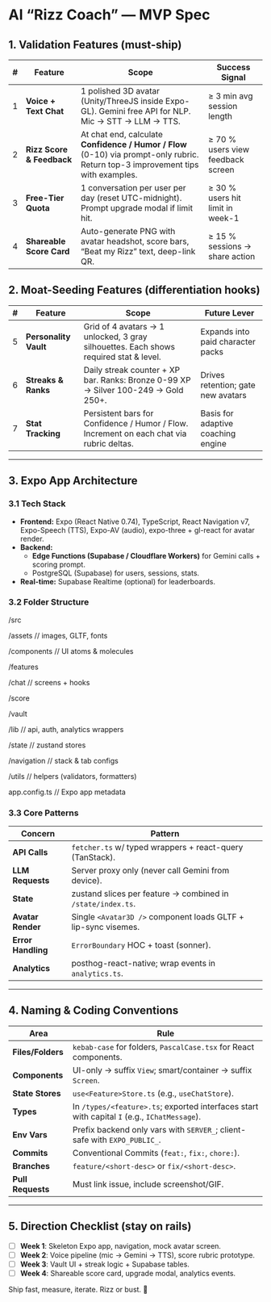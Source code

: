 # AI “Rizz Coach” — MVP Spec

## 1. Validation Features (must-ship)
| # | Feature | Scope | Success Signal |
|---|---------|-------|----------------|
| 1 | **Voice + Text Chat** | 1 polished 3D avatar (Unity/ThreeJS inside Expo-GL). Gemini free API for NLP. Mic → STT → LLM → TTS. | ≥ 3 min avg session length |
| 2 | **Rizz Score & Feedback** | At chat end, calculate **Confidence / Humor / Flow** (0-10) via prompt-only rubric. Return top-3 improvement tips with examples. | ≥ 70 % users view feedback screen |
| 3 | **Free-Tier Quota** | 1 conversation per user per day (reset UTC-midnight). Prompt upgrade modal if limit hit. | ≥ 30 % users hit limit in week-1 |
| 4 | **Shareable Score Card** | Auto-generate PNG with avatar headshot, score bars, “Beat my Rizz” text, deep-link QR. | ≥ 15 % sessions → share action |

## 2. Moat-Seeding Features (differentiation hooks)
| # | Feature | Scope | Future Lever |
|---|---------|-------|--------------|
| 5 | **Personality Vault** | Grid of 4 avatars → 1 unlocked, 3 gray silhouettes. Each shows required stat & level. | Expands into paid character packs |
| 6 | **Streaks & Ranks** | Daily streak counter + XP bar. Ranks: Bronze 0-99 XP → Silver 100-249 → Gold 250+. | Drives retention; gate new avatars |
| 7 | **Stat Tracking** | Persistent bars for Confidence / Humor / Flow. Increment on each chat via rubric deltas. | Basis for adaptive coaching engine |

---

## 3. Expo App Architecture

### 3.1 Tech Stack
- **Frontend:** Expo (React Native 0.74), TypeScript, React Navigation v7, Expo-Speech (TTS), Expo-AV (audio), expo-three + gl-react for avatar render.
- **Backend:**  
  - **Edge Functions (Supabase / Cloudflare Workers)** for Gemini calls + scoring prompt.  
  - PostgreSQL (Supabase) for users, sessions, stats.
- **Real-time:** Supabase Realtime (optional) for leaderboards.

### 3.2 Folder Structure
/src

/assets // images, GLTF, fonts

/components // UI atoms & molecules

/features

/chat // screens + hooks

/score

/vault

/lib // api, auth, analytics wrappers

/state // zustand stores

/navigation // stack & tab configs

/utils // helpers (validators, formatters)

app.config.ts // Expo app metadata

### 3.3 Core Patterns
| Concern | Pattern |
|---------|---------|
| **API Calls** | `fetcher.ts` w/ typed wrappers + react-query (TanStack). |
| **LLM Requests** | Server proxy only (never call Gemini from device). |
| **State** | zustand slices per feature → combined in `/state/index.ts`. |
| **Avatar Render** | Single `<Avatar3D />` component loads GLTF + lip-sync visemes. |
| **Error Handling** | `ErrorBoundary` HOC + toast (sonner). |
| **Analytics** | posthog-react-native; wrap events in `analytics.ts`. |

---

## 4. Naming & Coding Conventions

| Area | Rule |
|------|------|
| **Files/Folders** | `kebab-case` for folders, `PascalCase.tsx` for React components. |
| **Components** | UI-only → suffix `View`; smart/container → suffix `Screen`. |
| **State Stores** | `use<Feature>Store.ts` (e.g., `useChatStore`). |
| **Types** | In `/types/<feature>.ts`; exported interfaces start with capital `I` (e.g., `IChatMessage`). |
| **Env Vars** | Prefix backend only vars with `SERVER_`; client-safe with `EXPO_PUBLIC_`. |
| **Commits** | Conventional Commits (`feat:`, `fix:`, `chore:`). |
| **Branches** | `feature/<short-desc>` or `fix/<short-desc>`. |
| **Pull Requests** | Must link issue, include screenshot/GIF. |

---

## 5. Direction Checklist (stay on rails)

- [ ] **Week 1**: Skeleton Expo app, navigation, mock avatar screen.
- [ ] **Week 2**: Voice pipeline (mic → Gemini → TTS), score rubric prototype.
- [ ] **Week 3**: Vault UI + streak logic + Supabase tables.
- [ ] **Week 4**: Shareable score card, upgrade modal, analytics events.

Ship fast, measure, iterate. Rizz or bust. 🚀
